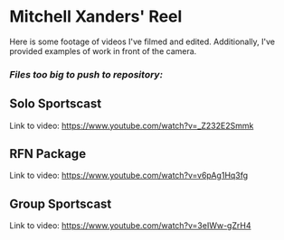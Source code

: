 # Mitchell Xanders' Reel

Here is some footage of videos I've filmed and edited. Additionally, I've provided examples of work in front of the camera.

### *Files too big to push to repository:*


## Solo Sportscast
Link to video: https://www.youtube.com/watch?v=_Z232E2Smmk

## RFN Package
Link to video: https://www.youtube.com/watch?v=v6pAg1Hq3fg

## Group Sportscast
Link to video: https://www.youtube.com/watch?v=3eIWw-gZrH4